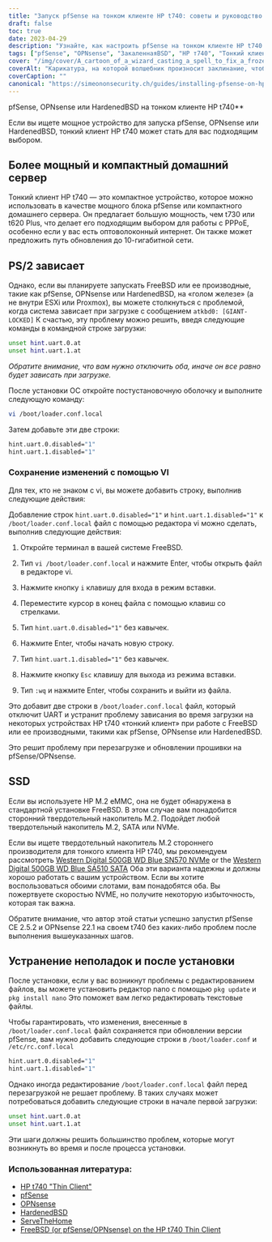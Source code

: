 ```yaml
---
title: "Запуск pfSense на тонком клиенте HP t740: советы и руководство по устранению неполадок"
draft: false
toc: true
date: 2023-04-29
description: "Узнайте, как настроить pfSense на тонком клиенте HP t740 и как устранять потенциальные проблемы, такие как проблемы с зависанием и обнаружением SSD."
tags: ["pfSense", "OPNsense", "ЗакаленнаяBSD", "HP т740", "Тонкий клиент", "домашний сервер", "PPPoE", "FreeBSD", "загрузочная подсказка", "loader.conf.local", "нано редактор", "Обнаружение SSD", "Твердотельный накопитель M.2", "Western Digital", "Поиск неисправностей", "после установки", "UART", "ESXi", "Проксмокс"]
cover: "/img/cover/A_cartoon_of_a_wizard_casting_a_spell_to_fix_a_frozen_computer.png"
coverAlt: "Карикатура, на которой волшебник произносит заклинание, чтобы починить зависший компьютер, с речевым пузырем, говорящим, что проблема решена"
coverCaption: ""
canonical: "https://simeononsecurity.ch/guides/installing-pfsense-on-hp-t740-thin-client/"
---
```

 pfSense, OPNsense или HardenedBSD на тонком клиенте HP t740**

Если вы ищете мощное устройство для запуска pfSense, OPNsense или HardenedBSD, тонкий клиент HP t740 может стать для вас подходящим выбором.

## Более мощный и компактный домашний сервер

Тонкий клиент HP t740 — это компактное устройство, которое можно использовать в качестве мощного блока pfSense или компактного домашнего сервера. Он предлагает большую мощность, чем t730 или t620 Plus, что делает его подходящим выбором для работы с PPPoE, особенно если у вас есть оптоволоконный интернет. Он также может предложить путь обновления до 10-гигабитной сети.

## PS/2 зависает

Однако, если вы планируете запускать FreeBSD или ее производные, такие как pfSense, OPNsense или HardenedBSD, на «голом железе» (а не внутри ESXi или Proxmox), вы можете столкнуться с проблемой, когда система зависает при загрузке с сообщением `atkbd0: [GIANT-LOCKED]` К счастью, эту проблему можно решить, введя следующие команды в командной строке загрузки:

```bash
unset hint.uart.0.at
unset hint.uart.1.at
```

*Обратите внимание, что вам нужно отключить оба, иначе он все равно будет зависать при загрузке.*

После установки ОС откройте постустановочную оболочку и выполните следующую команду:

```bash
vi /boot/loader.conf.local
```
Затем добавьте эти две строки:
```bash
hint.uart.0.disabled="1"
hint.uart.1.disabled="1"
```

### Сохранение изменений с помощью VI
Для тех, кто не знаком с vi, вы можете добавить строку, выполнив следующие действия:

Добавление строк `hint.uart.0.disabled="1"` и `hint.uart.1.disabled="1"` к `/boot/loader.conf.local` файл с помощью редактора vi можно сделать, выполнив следующие действия:

1. Откройте терминал в вашей системе FreeBSD.

2. Тип `vi /boot/loader.conf.local` и нажмите Enter, чтобы открыть файл в редакторе vi.

3. Нажмите кнопку `i` клавишу для входа в режим вставки.

4. Переместите курсор в конец файла с помощью клавиш со стрелками.

5. Тип `hint.uart.0.disabled="1"` без кавычек.

6. Нажмите Enter, чтобы начать новую строку.

7. Тип `hint.uart.1.disabled="1"` без кавычек.

8. Нажмите кнопку `Esc` клавишу для выхода из режима вставки.

9. Тип `:wq` и нажмите Enter, чтобы сохранить и выйти из файла.

Это добавит две строки в `/boot/loader.conf.local` файл, который отключит UART и устранит проблему зависания во время загрузки на некоторых устройствах HP t740 «тонкий клиент» при работе с FreeBSD или ее производными, такими как pfSense, OPNsense или HardenedBSD.

Это решит проблему при перезагрузке и обновлении прошивки на pfSense/OPNsense.

## SSD

Если вы используете HP M.2 eMMC, она не будет обнаружена в стандартной установке FreeBSD. В этом случае вам понадобится сторонний твердотельный накопитель M.2. Подойдет любой твердотельный накопитель M.2, SATA или NVMe.

Если вы ищете твердотельный накопитель M.2 стороннего производителя для тонкого клиента HP t740, мы рекомендуем рассмотреть [Western Digital 500GB WD Blue SN570 NVMe](https://amzn.to/44bFCBk) or the [Western Digital 500GB WD Blue SA510 SATA](https://amzn.to/3AEbd0V) Оба эти варианта надежны и должны хорошо работать с вашим устройством. Если вы хотите воспользоваться обоими слотами, вам понадобятся оба. Вы пожертвуете скоростью NVME, но получите некоторую избыточность, которая так важна.

Обратите внимание, что автор этой статьи успешно запустил pfSense CE 2.5.2 и OPNsense 22.1 на своем t740 без каких-либо проблем после выполнения вышеуказанных шагов.

## Устранение неполадок и после установки

После установки, если у вас возникнут проблемы с редактированием файлов, вы можете установить редактор nano с помощью `pkg update` и `pkg install nano` Это поможет вам легко редактировать текстовые файлы.

Чтобы гарантировать, что изменения, внесенные в `/boot/loader.conf.local` файл сохраняется при обновлении версии pfSense, вам нужно добавить следующие строки в `/boot/loader.conf` и `/etc/rc.conf.local` 
```bash
hint.uart.0.disabled="1"
hint.uart.1.disabled="1"
```

Однако иногда редактирование `/boot/loader.conf.local` файл перед перезагрузкой не решает проблему. В таких случаях может потребоваться добавить следующие строки в начале первой загрузки:

```bash
unset hint.uart.0.at
unset hint.uart.1.at
```

Эти шаги должны решить большинство проблем, которые могут возникнуть во время и после процесса установки.

### Использованная литература:
- [HP t740 "Thin Client"](https://www8.hp.com/us/en/thin-clients/t740.html)
- [pfSense](https://www.pfsense.org/)
- [OPNsense](https://opnsense.org/)
- [HardenedBSD](https://hardenedbsd.org/)
- [ServeTheHome](https://www.servethehome.com/hp-t740-thin-client-review/)
- [FreeBSD (or pfSense/OPNsense) on the HP t740 Thin Client](https://www.neelc.org/posts/hp-t740-freebsd/)